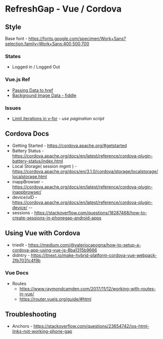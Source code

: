 RefreshGap - Vue / Cordova
=======================

## Style 
Base font - https://fonts.google.com/specimen/Work+Sans?selection.family=Work+Sans:400,500,700


### States

+ Logged in / Logged Out

### Vue.js Ref

+ [Passing Data to href](https://stackoverflow.com/questions/40899532/how-to-pass-a-value-from-vue-data-to-href)
+ [Background Image Data - fiddle](https://jsfiddle.net/89af0se9/1/)

### Issues 

+ [Limit iterations in v-for](https://stackoverflow.com/questions/46622209/how-to-limit-iteration-of-elements-in-v-for) - *use pagination script*

## Cordova Docs

+ Getting Started - https://cordova.apache.org/#getstarted
+ Battery Status - https://cordova.apache.org/docs/en/latest/reference/cordova-plugin-battery-status/index.html
+ Local Storage( session mgmt ) - https://cordova.apache.org/docs/en/3.1.0/cordova/storage/localstorage/localstorage.html
+ inappBrowser - https://cordova.apache.org/docs/en/latest/reference/cordova-plugin-inappbrowser/
+ device/uID - https://cordova.apache.org/docs/en/latest/reference/cordova-plugin-device/
--
+ sessions - https://stackoverflow.com/questions/18287468/how-to-create-sessions-in-phonegap-android-apps

## Using Vue with Cordova 

+ triedit - https://medium.com/@valeriocapogna/how-to-setup-a-cordova-app-using-vue-js-8ba1315b9666
+ didntry - https://itnext.io/make-hybrid-platform-cordova-vue-webpack-2fb7031c4f9b

### Vue Docs

+ Routes 
	- https://www.raymondcamden.com/2017/11/12/working-with-routes-in-vue/
	- https://router.vuejs.org/guide/#html

## Troubleshooting 

+ Anchors - https://stackoverflow.com/questions/23654742/ios-html-links-not-working-phone-gap